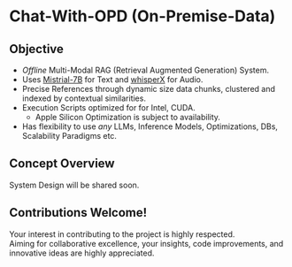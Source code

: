 # Chat-With-OPD (On-Premise-Data)

## Objective
- *Offline* Multi-Modal RAG (Retrieval Augmented Generation) System.
- Uses [Mistrial-7B](https://mistral.ai/news/announcing-mistral-7b/) for Text and [whisperX](https://github.com/m-bain/whisperX) for Audio. 
- Precise References through dynamic size data chunks, clustered and indexed by contextual similarities.
- Execution Scripts optimized for for Intel, CUDA. 
    - Apple Silicon Optimization is subject to availability.
- Has flexibility to use *any* LLMs, Inference Models, Optimizations, DBs, Scalability Paradigms etc. 

## Concept Overview
System Design will be shared soon.

## Contributions Welcome!
Your interest in contributing to the project is highly respected. 
<br>Aiming for collaborative excellence, your insights, code improvements, and innovative ideas are highly appreciated.

